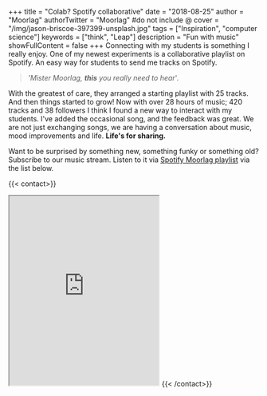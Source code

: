 +++
title = "Colab? Spotify collaborative"
date = "2018-08-25"
author = "Moorlag"
authorTwitter = "Moorlag" #do not include @
cover = "/img/jason-briscoe-397399-unsplash.jpg"
tags = ["Inspiration", "computer science"]
keywords = ["think", "Leap"]
description = "Fun with music"
showFullContent = false
+++
Connecting with my students is something I really enjoy. One of my newest experiments is a collaborative playlist on Spotify. An easy way for students to send me tracks on Spotify.

> _'Mister Moorlag, **this** you really need_ _to hear_'.


With the greatest of care, they arranged a starting playlist with 25 tracks. And then things started to grow! Now with over 28 hours of music; 420 tracks and 38 followers I think I found a new way to interact with my students. I've added the occasional song, and the feedback was great. We are not just exchanging songs, we are having a conversation about music, mood improvements and life. **Life's for sharing.**

Want to be surprised by something new, something funky or something old? Subscribe to our music stream. Listen to it via [Spotify Moorlag playlist](https://open.spotify.com/user/moorlag/playlist/7HzL8gWZr8WiKmXdWit2N0?si=H9dGtgy2QYqFVH-8UQAlAQ) via the list below.

{{< contact>}}
<iframe src="https://open.spotify.com/embed/user/moorlag/playlist/7HzL8gWZr8WiKmXdWit2N0" width="300" height="380"></iframe>
{{< /contact>}}
